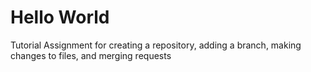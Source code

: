 # Hello World
Tutorial Assignment for creating a repository, adding a branch, making changes to files, and merging requests
